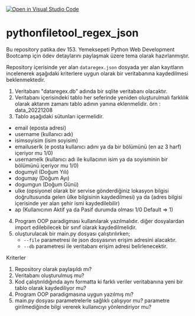 [![Open in Visual Studio Code](https://classroom.github.com/assets/open-in-vscode-f059dc9a6f8d3a56e377f745f24479a46679e63a5d9fe6f495e02850cd0d8118.svg)](https://classroom.github.com/online_ide?assignment_repo_id=6741465&assignment_repo_type=AssignmentRepo)
# pythonfiletool_regex_json

Bu repository patika.dev 153. Yemeksepeti Python Web Development Bootcamp için ödev detaylarını paylaşmak üzere tema olarak hazırlanmıştır. 

Repository içerisinde yer alan `dataregex.json` dosyada yer alan kayıtların incelenerek aşağıdaki kriterlere uygun olarak bir veritabanına kaydedilmesi beklenmektedir. 
1. Veritabanı "dataregex.db" adında bir sqlite veritabanı olacaktır.
2. Veritabanı içerisindeki tablo her seferinde yeniden oluşturulmalı farklılık olarak aktarım zamanı tablo adının yanına eklenmelidir. örn : data_20221208
3. Tablo aşağıdaki sütunları içermelidir.
  - email (eposta adresi)
  - username (kullanıcı adı)
  - isimsoyisim (isim soyisim)
  - emailuserlk (e posta kullanıcı adını ya da bir bölümünü (en az 3 harf) içeriyor mu 1/0)
  - usernamelk (kullanıcı adı ile kullacının isim ya da soyisminin bir bölümünü içeriyor mu 1/0)
  - dogumyil (Doğum Yılı)
  - dogumay  (Doğum Ayı)
  - dogumgun (Doğum Günü)
  - ulke (opsiyonel olarak bir servise gönderdiğiniz lokasyon bilgisi doğrultusunda gelen ülke bilgisinin kaydedilmesi) ya da (adres bilgisi içerisinde yer alan şehir ismi kaydedilebilir)
  - ap (Kullanıcının Aktif ya da Pasif durumda olması 1/0 Default => 1)
4. Program OOP paradigması kullanılarak yazılmalıdır. diğer dosyalardan import edilebilecek bir sınıf olarak kaydedilmelidir.
5. oluşturulacak bir main.py dosyası çalıştırılırken;
   - `--file` parametresi ile json dosyasının erişim adresini alacaktır.
   - `--db` parametresi ile veritabanı erişim adresi belirlenecektir. 

Kriterler
1. Repository olarak paylaşıldı mı?
2. Veritabanı oluşturulmuş mu?
3. Kod çalıştırıldığında aynı formatta ki farklı veriler veritabanına yeni bir tablo olarak kaydediliyor mu?
4. Program OOP paradigmasına uygun yazılmış mı?
5. main.py dosyası parametrelerle sağlıklı çalışıyor mu? parametre girilmediğinde bilgi vererek kullanıcıyı yönlendiriyor mu?
  
